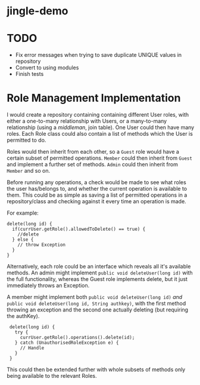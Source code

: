 # jingle-demo

# TODO

* Fix error messages when trying to save duplicate UNIQUE values in repository 
* Convert to using modules
* Finish tests

# Role Management Implementation

I would create a repository containing containing different User roles, with either a one-to-many relationship with Users,
 or a many-to-many relationship (using a _middleman_, join table). One User could then have many roles.
Each Role class could also contain a list of methods which the User is permitted to do.
 
Roles would then inherit from each other, so a ```Guest``` role would have a certain subset of permitted operations. ```Member``` could then inherit 
from ```Guest``` and implement a further set of methods. ```Admin``` could then inherit from ```Member``` and so on.

Before running any operations, a check would be made to see what roles the user has/belongs to, and whether the current operation is available to them.
This could be as simple as saving a list of permitted operations in a repository/class and checking against it every time an operation is made.

For example:

    delete(long id) {
      if(currUser.getRole().allowedToDelete() == true) {
        //delete
      } else {
        // throw Exception
      }
    }
    
 Alternatively, each role could be an interface which reveals all it's available methods.
 An admin might implement ```public void deleteUser(long id)``` with the full functionality, whereas the Guest role implements delete, but it just 
 immediately throws an Exception.
 
 A member might implement both ```public void deleteUser(long id)``` _and_ ```public void deleteUser(long id, String authkey)```, with the first method throwing an exception 
 and the second one actually deleting (but requiring the authKey).
  
     delete(long id) {
       try {
         currUser.getRole().operations().delete(id);
       } catch (UnauthorisedRoleException e) {
         // Handle
       }
     }
  
  This could then be extended further with whole subsets of methods only being available to the relevant Roles.
